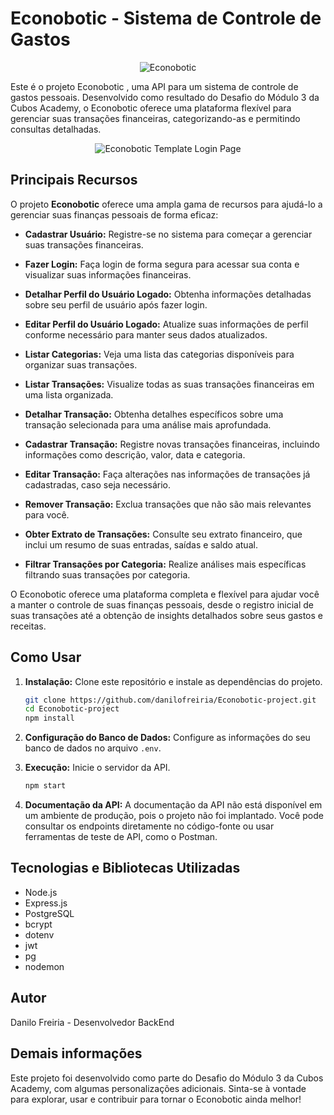 # Econobotic - Sistema de Controle de Gastos

<p align="center">
  <img src="(https://github.com/danilofreiria/Econobotic-project/blob/main/src/assets/EconobotiC%20.png)" alt="Econobotic">
</p>
Este é o projeto Econobotic , uma API para um sistema de controle de gastos pessoais. Desenvolvido como resultado do Desafio do Módulo 3 da Cubos Academy, o Econobotic oferece uma plataforma flexível para gerenciar suas transações financeiras, categorizando-as e permitindo consultas detalhadas.

<p align="center">
  <img src="[../Econobotic-project/src/assets/econobotic_template.png](https://github.com/danilofreiria/Econobotic-project/blob/main/src/assets/econobotic_template.png)" alt="Econobotic Template Login Page">
</p>


## Principais Recursos

O projeto **Econobotic** oferece uma ampla gama de recursos para ajudá-lo a gerenciar suas finanças pessoais de forma eficaz:

- **Cadastrar Usuário:** Registre-se no sistema para começar a gerenciar suas transações financeiras.

- **Fazer Login:** Faça login de forma segura para acessar sua conta e visualizar suas informações financeiras.

- **Detalhar Perfil do Usuário Logado:** Obtenha informações detalhadas sobre seu perfil de usuário após fazer login.

- **Editar Perfil do Usuário Logado:** Atualize suas informações de perfil conforme necessário para manter seus dados atualizados.

- **Listar Categorias:** Veja uma lista das categorias disponíveis para organizar suas transações.

- **Listar Transações:** Visualize todas as suas transações financeiras em uma lista organizada.

- **Detalhar Transação:** Obtenha detalhes específicos sobre uma transação selecionada para uma análise mais aprofundada.

- **Cadastrar Transação:** Registre novas transações financeiras, incluindo informações como descrição, valor, data e categoria.

- **Editar Transação:** Faça alterações nas informações de transações já cadastradas, caso seja necessário.

- **Remover Transação:** Exclua transações que não são mais relevantes para você.

- **Obter Extrato de Transações:** Consulte seu extrato financeiro, que inclui um resumo de suas entradas, saídas e saldo atual.

- **Filtrar Transações por Categoria:** Realize análises mais específicas filtrando suas transações por categoria.

O Econobotic oferece uma plataforma completa e flexível para ajudar você a manter o controle de suas finanças pessoais, desde o registro inicial de suas transações até a obtenção de insights detalhados sobre seus gastos e receitas.


## Como Usar

1. **Instalação:** Clone este repositório e instale as dependências do projeto.

   ```bash
   git clone https://github.com/danilofreiria/Econobotic-project.git
   cd Econobotic-project
   npm install
   ```

2. **Configuração do Banco de Dados:** Configure as informações do seu banco de dados no arquivo `.env`.

3. **Execução:** Inicie o servidor da API.

   ```bash
   npm start
   ```

4. **Documentação da API:** A documentação da API não está disponível em um ambiente de produção, pois o projeto não foi implantado. Você pode consultar os endpoints diretamente no código-fonte ou usar ferramentas de teste de API, como o Postman.

## Tecnologias e Bibliotecas Utilizadas

- Node.js
- Express.js
- PostgreSQL
- bcrypt
- dotenv
- jwt
- pg
- nodemon

## Autor

Danilo Freiria - Desenvolvedor BackEnd

## Demais informações
Este projeto foi desenvolvido como parte do Desafio do Módulo 3 da Cubos Academy, com algumas personalizações adicionais. Sinta-se à vontade para explorar, usar e contribuir para tornar o Econobotic ainda melhor!

